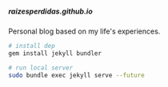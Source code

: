 ##### raizesperdidas.github.io

Personal blog based on my life's experiences.


```bash
# install dep
gem install jekyll bundler

# run local server
sudo bundle exec jekyll serve --future
